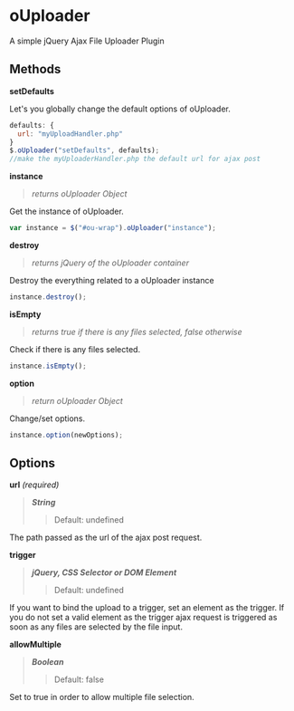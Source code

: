 # oUploader
A simple jQuery Ajax File Uploader Plugin


Methods
------
**setDefaults**

Let's you globally change the default options of oUploader.
```javascript
defaults: {
  url: "myUploadHandler.php"
}
$.oUploader("setDefaults", defaults);
//make the myUploaderHandler.php the default url for ajax post
```

**instance**

>*returns oUploader Object*

Get the instance of oUploader.
```javascript
var instance = $("#ou-wrap").oUploader("instance");
```

**destroy**

>*returns jQuery of the oUploader container*

Destroy the everything related to a oUploader instance
```javascript
instance.destroy();
```

**isEmpty**

>*returns true if there is any files selected, false otherwise*

Check if there is any files selected.
```javascript
instance.isEmpty();
```

**option**

>*return oUploader Object*

Change/set options.
```javascript
instance.option(newOptions);
```

Options
------
**url** *(required)*

>**_String_**
>
>>Default: undefined

The path passed as the url of the ajax post request.


**trigger**

>**_jQuery, CSS Selector or DOM Element_**
>
>>Default: undefined

If you want to bind the upload to a trigger, set an element as the trigger. If you do not set a valid element as the trigger ajax request is triggered as soon as any files are selected by the file input.


**allowMultiple**

>**_Boolean_**
>
>>Default: false

Set to true in order to allow multiple file selection.

